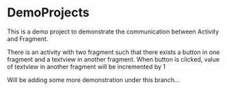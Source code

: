 # DemoProjects
This is a demo project to demonstrate the communication between Activity and Fragment.

There is an activity with two fragment such that there exists a button in one fragment and a textview in another fragment. When button is clicked, value of textview in another fragment will be incremented by 1

Will be adding some more demonstration under this branch...
